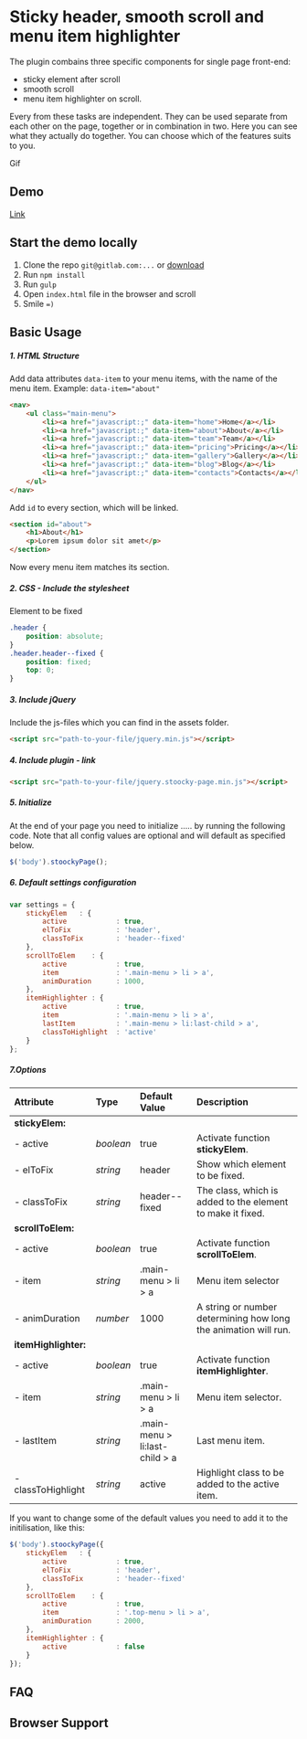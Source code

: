 # Sticky header, smooth scroll and menu item highlighter

The plugin combains three specific components for single page front-end:
- sticky element after scroll
- smooth scroll
- menu item highlighter on scroll.

Every from these tasks  are independent. They can be used separate from each other on the page, together or in combination in two. Here you can see what they actually do together. You can choose which of the features suits to you.

Gif

## Demo

[Link](https://github.com/nadezhda-devlabs/jquery-stoocky-page)

## Start the demo locally

1. Clone the repo `git@gitlab.com:...` or [download](link)
2. Run `npm install`
3. Run `gulp`
4. Open `index.html` file in the browser and scroll
5. Smile `=)`

## Basic Usage

##### 1. HTML Structure

Add data attributes `data-item` to your menu items, with the name of the menu item.
Example: `data-item="about"`

```html
<nav>
    <ul class="main-menu">
        <li><a href="javascript:;" data-item="home">Home</a></li>
        <li><a href="javascript:;" data-item="about">About</a></li>
        <li><a href="javascript:;" data-item="team">Team</a></li>
        <li><a href="javascript:;" data-item="pricing">Pricing</a></li>
        <li><a href="javascript:;" data-item="gallery">Gallery</a></li>
        <li><a href="javascript:;" data-item="blog">Blog</a></li>
        <li><a href="javascript:;" data-item="contacts">Contacts</a></li>
    </ul>
</nav>
```

Add `id` to every section, which will be linked.

```html
<section id="about">
    <h1>About</h1>
    <p>Lorem ipsum dolor sit amet</p>
</section>
```

Now every menu item matches its section.

##### 2. CSS - Include the stylesheet

Element to be fixed

```css
.header {
    position: absolute;
}
.header.header--fixed {
    position: fixed;
    top: 0;
}
```

##### 3. Include jQuery

Include the js-files which you can find in the assets folder.

```html
<script src="path-to-your-file/jquery.min.js"></script>
```

##### 4. Include plugin - link

```html
<script src="path-to-your-file/jquery.stoocky-page.min.js"></script>
```

##### 5. Initialize

At the end of your page you need to initialize ..... by running the following code. Note that all config values are optional and will default as specified below.

```javascript
$('body').stoockyPage();
```

##### 6. Default settings configuration

```javascript
var settings = {
    stickyElem   : {
        active            : true,
        elToFix           : 'header',
        classToFix        : 'header--fixed'
    },
    scrollToElem    : {
        active            : true,
        item              : '.main-menu > li > a',
        animDuration      : 1000,
    },
    itemHighlighter : {
        active            : true,
        item              : '.main-menu > li > a',
        lastItem          : '.main-menu > li:last-child > a',
        classToHighlight  : 'active'
    }
};
```

##### 7.Options


| Attribute                    | Type       | Default Value                   | Description                                                     |
| :--------------------------- | :--------- | :------------------------------ | :-------------------------------------------------------------- |
| **stickyElem:**              |            |                                 |                                                                 |
| - active                     | *boolean*  | true                            | Activate function  **stickyElem**.                              |
| - elToFix                    | *string*   | header                          | Show which element to be fixed.                                 |
| - classToFix                 | *string*   | header--fixed                   | The class, which is added to the element to make it fixed.      |
| **scrollToElem:**            |            |                                 |                                                                 |
| - active                     | *boolean*  | true                            | Activate function  **scrollToElem**.                            |
| - item                       | *string*   | .main-menu > li > a             | Menu item selector                                              |
| - animDuration               | *number*   | 1000                            | A string or number determining how long the animation will run. |
| **itemHighlighter:**         |            |                                 |                                                                 |
| - active                     | *boolean*  | true                            | Activate function  **itemHighlighter**.                         |
| - item                       | *string*   | .main-menu > li > a             | Menu item selector.                                             |
| - lastItem                   | *string*   | .main-menu > li:last-child > a  | Last menu item.                                                 |
| - classToHighlight           | *string*   | active                          | Highlight class to be added to the active item.                 |


If you want to change some of the default values you need to add it to the initilisation, like this:

```javascript
$('body').stoockyPage({
    stickyElem   : {
        active            : true,
        elToFix           : 'header',
        classToFix        : 'header--fixed'
    },
    scrollToElem    : {
        active            : true,
        item              : '.top-menu > li > a',
        animDuration      : 2000,
    },
    itemHighlighter : {
        active            : false
    }
});
```

## FAQ

## Browser Support